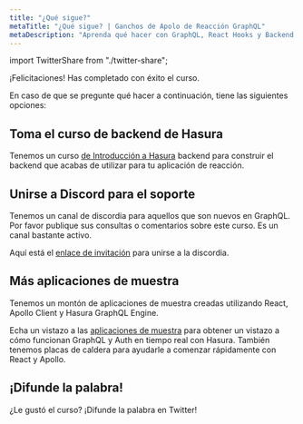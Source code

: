 ```yaml
---
title: "¿Qué sigue?"
metaTitle: "¿Qué sigue? | Ganchos de Apolo de Reacción GraphQL"
metaDescription: "Aprenda qué hacer con GraphQL, React Hooks y Backend con más recursos de la comunidad. Únete a nuestro canal de discord para recibir soporte."
---
```


import TwitterShare from "./twitter-share";

¡Felicitaciones! Has completado con éxito el curso.

En caso de que se pregunte qué hacer a continuación, tiene las siguientes opciones:

## Toma el curso de backend de Hasura
Tenemos un curso [de Introducción a Hasura](https://hasura.io/learn/graphql/hasura/introduction/) backend para construir el backend que acabas de utilizar para tu aplicación de reacción.

## Unirse a Discord para el soporte
Tenemos un canal de discordia para aquellos que son nuevos en GraphQL. Por favor publique sus consultas o comentarios sobre este curso. Es un canal bastante activo.

Aquí está el [enlace de invitación](https://discord.com/invite/hasura) para unirse a la discordia.

## Más aplicaciones de muestra
Tenemos un montón de aplicaciones de muestra creadas utilizando React, Apollo Client y Hasura GraphQL Engine.

Echa un vistazo a las [aplicaciones de muestra](https://hasura.io/sample-apps) para obtener un vistazo a cómo funcionan GraphQL y Auth en tiempo real con Hasura. También tenemos placas de caldera para ayudarle a comenzar rápidamente con React y Apollo.

## ¡Difunde la palabra!
<TwitterShare />¿Le gustó el curso? ¡Difunde la palabra en Twitter!